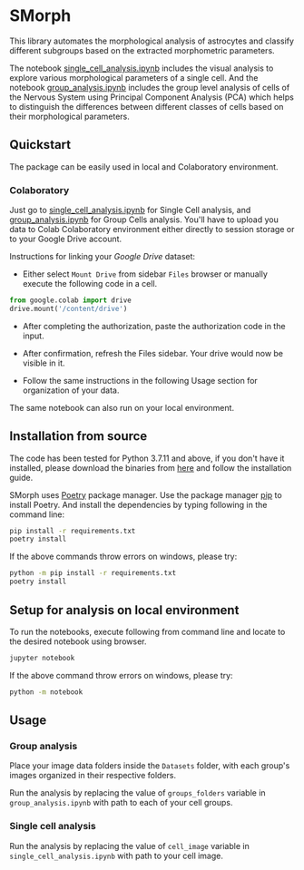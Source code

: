 # SMorph

This library automates the morphological analysis of astrocytes and classify
different subgroups based on the extracted morphometric parameters.

The notebook [single_cell_analysis.ipynb](./single_cell_analysis.ipynb)
includes the visual analysis to explore various morphological parameters of a
single cell. And the notebook [group_analysis.ipynb](./group_analysis.ipynb)
includes the group level analysis of cells of the Nervous System using
Principal Component Analysis (PCA) which helps to distinguish the differences
between different classes of cells based on their morphological parameters.

## Quickstart

The package can be easily used in local and Colaboratory environment.

### Colaboratory

Just go to
[single_cell_analysis.ipynb](https://colab.research.google.com/github/parulsethi/SMorph/blob/master/single_cell_analysis.ipynb)
for Single Cell analysis, and
[group_analysis.ipynb](https://colab.research.google.com/github/parulsethi/SMorph/blob/master/group_analysis.ipynb)
for Group Cells analysis. You'll have to upload you data to Colab Colaboratory
environment either directly to session storage or to your Google Drive account.

Instructions for linking your *Google Drive* dataset:

- Either select `Mount Drive` from sidebar `Files` browser or manually execute
the following code in a cell.

```python
from google.colab import drive
drive.mount('/content/drive')
```

- After completing the authorization, paste the authorization code in the input.

- After confirmation, refresh the Files sidebar. Your drive would now be visible
in it.

- Follow the same instructions in the following Usage section for
organization of your data.

The same notebook can also run on your local environment.

## Installation from source

The code has been tested for Python 3.7.11 and above, if you don't have it
installed, please download the binaries from
[here](https://www.python.org/downloads/) and
follow the installation guide.

SMorph uses [Poetry](https://python-poetry.org) package manager.
Use the package manager [pip](https://pip.pypa.io/en/stable/) to install Poetry.
And install the dependencies by typing following in the command line:

```sh
pip install -r requirements.txt
poetry install
```

If the above commands throw errors on windows, please try:

```sh
python -m pip install -r requirements.txt
poetry install
```

## Setup for analysis on local environment

To run the notebooks, execute following from command line and locate to the
desired notebook using browser.

```sh
jupyter notebook
```

If the above command throw errors on windows, please try:

```sh
python -m notebook
```

## Usage

### Group analysis

Place your image data folders inside the `Datasets` folder, with each group's
images organized in their respective folders.

Run the analysis by replacing the value of `groups_folders` variable in
`group_analysis.ipynb` with path to each of your cell groups.

### Single cell analysis

Run the analysis by replacing the value of `cell_image` variable in
`single_cell_analysis.ipynb` with path to your cell image.
